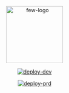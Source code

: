 <p align="center">
  <img src="https://github.com/user-attachments/assets/c970feac-c5a5-40f1-959d-3223be8d539d" alt="few-logo" width="150" height="150" />
</p>

<p align="center">
  <a href="https://github.com/few-letter/few-be/actions/workflows/ecs-dev-cd.yml">
    <img src="https://github.com/few-letter/few-be/actions/workflows/ecs-dev-cd.yml/badge.svg" alt="deploy-dev" />
  </a>
</p>
<p align="center">
  <a href="https://github.com/few-letter/few-be/actions/workflows/ecs-cd.yml">
    <img src="https://github.com/few-letter/few-be/actions/workflows/ecs-cd.yml/badge.svg" alt="deploy-prd" />
  </a>
</p>
